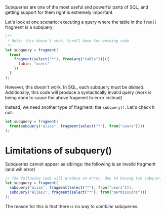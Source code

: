 Subqueries are one of the most useful and powerful parts of SQL, and getting support for them right is extremely important.

Let's look at one scenario: executing a query where the table in the `from()` fragment is a subquery:

```js
/**
 * Note: this doesn't work. Scroll down for working code
 */
let subquery = fragment(
  from(
    fragment(select("*"), from(arg("table")))({
      table: "users"
    })
  )
);
```

However, this doesn't work. In SQL, each subquery must be _aliased_. Additionally, this code will produce a syntactically invalid
query (work is being done to cause the above fragment to error instead)

Instead, we need another type of fragment: the `subquery()`. Let's check it out:

```js
let subquery = fragment(
  from(subquery("alias", fragment(select("*"), from("users"))))
);
```

# Limitations of subquery()

Subqueries cannot appear as siblings: the following is an invalid fragment (and will error)

```js
// The following code will produce an error, due to having two subqueries as siblings.
let subquery = fragment(
  subquery("alias", fragment(select("*"), from("users"))),
  subquery("alias2", fragment(select("*"), from("permissions")))
);
```

The reason for this is that there is no way to _combine_ subqueries.
